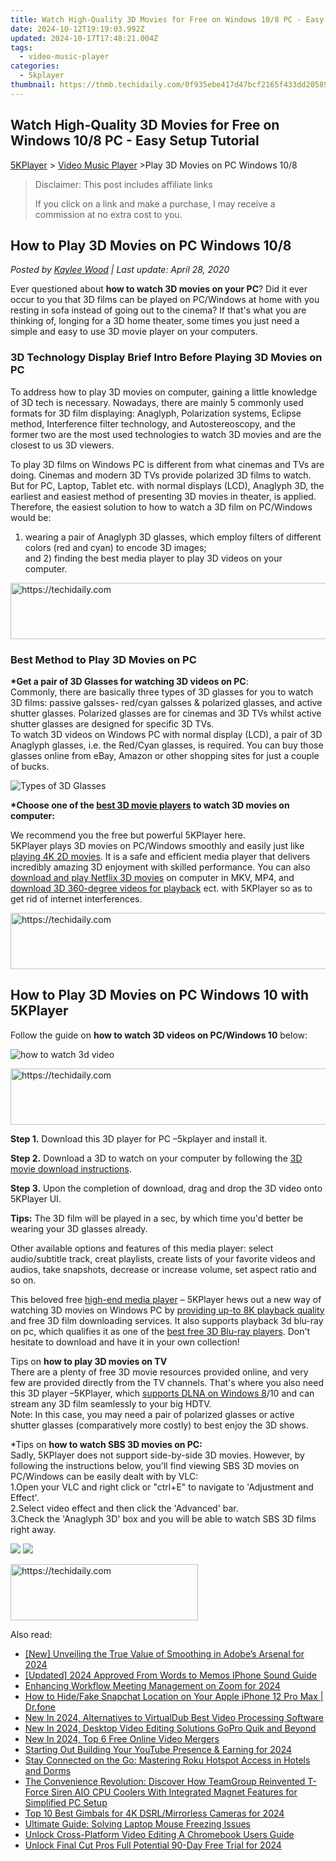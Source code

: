 ```yaml
---
title: Watch High-Quality 3D Movies for Free on Windows 10/8 PC - Easy Setup Tutorial
date: 2024-10-12T19:19:03.992Z
updated: 2024-10-17T17:48:21.004Z
tags:
  - video-music-player
categories:
  - 5kplayer
thumbnail: https://thmb.techidaily.com/0f935ebe417d47bcf2165f433dd2058985bf2be660072717b5b9a5f64bf35952.jpg
---
```


## Watch High-Quality 3D Movies for Free on Windows 10/8 PC - Easy Setup Tutorial

[5KPlayer](https://tools.techidaily.com/5kplayer/products/) \> [Video Music Player](https://tools.techidaily.com/5kplayer/video-music-player/) \>Play 3D Movies on PC Windows 10/8

>  Disclaimer: This post includes affiliate links
>
>  If you click on a link and make a purchase, I may receive a commission at no extra cost to you.
>

## How to Play 3D Movies on PC Windows 10/8

 _Posted by [Kaylee Wood](https://www.quora.com/profile/Amanda-Hu-21) | Last update: April 28, 2020_

Ever questioned about **how to watch 3D movies on your PC**? Did it ever occur to you that 3D films can be played on PC/Windows at home with you resting in sofa instead of going out to the cinema? If that's what you are thinking of, longing for a 3D home theater, some times you just need a simple and easy to use 3D movie player on your computers. 

### 3D Technology Display Brief Intro Before Playing 3D Movies on PC

To address how to play 3D movies on computer, gaining a little knowledge of 3D tech is necessary. Nowadays, there are mainly 5 commonly used formats for 3D film displaying: Anaglyph, Polarization systems, Eclipse method, Interference filter technology, and Autostereoscopy, and the former two are the most used technologies to watch 3D movies and are the closest to us 3D viewers. 

To play 3D films on Windows PC is different from what cinemas and TVs are doing. Cinemas and modern 3D TVs provide polarized 3D films to watch. But for PC, Laptop, Tablet etc. with normal displays (LCD), Anaglyph 3D, the earliest and easiest method of presenting 3D movies in theater, is applied. Therefore, the easiest solution to how to watch a 3D film on PC/Windows would be:   
1) wearing a pair of Anaglyph 3D glasses, which employ filters of different colors (red and cyan) to encode 3D images;  
 and 2) finding the best media player to play 3D videos on your computer. 

<!-- affiliate ads begin -->
<a href="https://appsumo.8odi.net/c/5597632/2105860/7443" target="_top" id="2105860">
  <img src="//a.impactradius-go.com/display-ad/7443-2105860" border="0" alt="https://techidaily.com" width="728" height="90"/>
</a>
<img height="0" width="0" src="https://appsumo.8odi.net/i/5597632/2105860/7443" style="position:absolute;visibility:hidden;" border="0" />
<!-- affiliate ads end -->

### Best Method to Play 3D Movies on PC

**\*Get a pair of 3D Glasses for watching 3D videos on PC**:  
 Commonly, there are basically three types of 3D glasses for you to watch 3D films: passive galsses- red/cyan galsses & polarized glasses, and active shutter glasses. Polarized glasses are for cinemas and 3D TVs whilst active shutter glasses are designed for specific 3D TVs.  
 To watch 3D videos on Windows PC with normal display (LCD), a pair of 3D Anaglyph glasses, i.e. the Red/Cyan glasses, is required. You can buy those glasses online from eBay, Amazon or other shopping sites for just a couple of bucks.

![Types of 3D Glasses](https://www.5kplayer.com/video-music-player/img/5kp-play-3d-movies-on-pc.jpg) 

**\*Choose one of the [best 3D movie players](https://tools.techidaily.com/5kplayer/video-music-player/) to watch 3D movies on computer:**

We recommend you the free but powerful 5KPlayer here.   
5KPlayer plays 3D movies on PC/Windows smoothly and easily just like [playing 4K 2D movies](https://tools.techidaily.com/5kplayer/video-music-player/). It is a safe and efficient media player that delivers incredibly amazing 3D enjoyment with skilled performance. You can also [download and play Netflix 3D movies](https://tools.techidaily.com/5kplayer/youtube-download/) on computer in MKV, MP4, and [download 3D 360-degree videos for playback](https://tools.techidaily.com/5kplayer/youtube-download/) ect. with 5KPlayer so as to get rid of internet interferences. 

<!-- affiliate ads begin -->
<a href="https://imp.i357552.net/c/5597632/1030129/11832" target="_top" id="1030129">
  <img src="//a.impactradius-go.com/display-ad/11832-1030129" border="0" alt="https://techidaily.com" width="720" height="90"/>
</a>
<img height="0" width="0" src="https://imp.i357552.net/i/5597632/1030129/11832" style="position:absolute;visibility:hidden;" border="0" />
<!-- affiliate ads end -->

## How to Play 3D Movies on PC Windows 10 with 5KPlayer

Follow the guide on **how to watch 3D videos on PC/Windows 10** below:

![how to watch 3d video](https://www.5kplayer.com/video-music-player/img/3d-video-player-03.jpg) 

<!-- affiliate ads begin -->
<a href="https://appsumo.8odi.net/c/5597632/2094422/7443" target="_top" id="2094422">
  <img src="//a.impactradius-go.com/display-ad/7443-2094422" border="0" alt="https://techidaily.com" width="728" height="90"/>
</a>
<img height="0" width="0" src="https://appsumo.8odi.net/i/5597632/2094422/7443" style="position:absolute;visibility:hidden;" border="0" />
<!-- affiliate ads end -->

**Step 1.** Download this 3D player for PC –5kplayer and install it.

**Step 2.** Download a 3D to watch on your computer by following the [3D movie download instructions](https://tools.techidaily.com/5kplayer/youtube-download/).

**Step 3.** Upon the completion of download, drag and drop the 3D video onto 5KPlayer UI.

**Tips:** The 3D film will be played in a sec, by which time you'd better be wearing your 3D glasses already. 

Other available options and features of this media player: select audio/subtitle track, creat playlists, create lists of your favorite videos and audios, take snapshots, decrease or increase volume, set aspect ratio and so on. 

This beloved free [high-end media player](https://tools.techidaily.com/5kplayer/video-music-player/) – 5KPlayer hews out a new way of watching 3D movies on Windows PC by [providing up-to 8K playback quality](https://tools.techidaily.com/5kplayer/video-music-player/) and free 3D film downloading services. It also supports playback 3d blu-ray on pc, which qualifies it as one of the [best free 3D Blu-ray players](https://tools.techidaily.com/5kplayer/video-music-player/). Don't hesitate to download and have it in your own collection!

Tips on **how to play 3D movies on TV**   
There are a plenty of free 3D movie resources provided online, and very few are provided directly from the TV channels. That's where you also need this 3D player –5KPlayer, which [supports DLNA on Windows 8](https://tools.techidaily.com/5kplayer/dlna/)/10 and can stream any 3D film seamlessly to your big HDTV.   
Note: In this case, you may need a pair of polarized glasses or active shutter glasses (comparatively more costly) to best enjoy the 3D shows.

 \*Tips on **how to watch SBS 3D movies on PC:**  
Sadly, 5KPlayer does not support side-by-side 3D movies. However, by following the instructions below, you'll find viewing SBS 3D movies on PC/Windows can be easily dealt with by VLC:  
1.Open your VLC and right click or "ctrl+E" to navigate to 'Adjustment and Effect'.   
2.Select video effect and then click the 'Advanced' bar.   
3.Check the 'Anaglyph 3D' box and you will be able to watch SBS 3D films right away.

[![](https://www.5kplayer.com/video-music-player/../button/freedownwhitewin.png)](https://tools.techidaily.com/5kplayer/products/) [![](https://www.5kplayer.com/video-music-player/../button/freedownbackmac.png)](https://tools.techidaily.com/5kplayer/products/)

<!-- affiliate ads begin -->
<a href="https://aligracehair.sjv.io/c/5597632/1886015/19272" target="_top" id="1886015">
  <img src="//a.impactradius-go.com/display-ad/19272-1886015" border="0" alt="https://techidaily.com" width="300" height="90"/>
</a>
<img height="0" width="0" src="https://aligracehair.sjv.io/i/5597632/1886015/19272" style="position:absolute;visibility:hidden;" border="0" />
<!-- affiliate ads end -->

<ins class="adsbygoogle"
     style="display:block"
     data-ad-format="autorelaxed"
     data-ad-client="ca-pub-7571918770474297"
     data-ad-slot="1223367746"></ins>

<ins class="adsbygoogle"
     style="display:block"
     data-ad-client="ca-pub-7571918770474297"
     data-ad-slot="8358498916"
     data-ad-format="auto"
     data-full-width-responsive="true"></ins>

<span class="atpl-alsoreadstyle">Also read:</span>
<div><ul>
<li><a href="https://fox-links.techidaily.com/new-unveiling-the-true-value-of-smoothing-in-adobes-arsenal-for-2024/"><u>[New] Unveiling the True Value of Smoothing in Adobe’s Arsenal for 2024</u></a></li>
<li><a href="https://screen-recording.techidaily.com/updated-2024-approved-from-words-to-memos-iphone-sound-guide/"><u>[Updated] 2024 Approved From Words to Memos IPhone Sound Guide</u></a></li>
<li><a href="https://video-screen-grab.techidaily.com/enhancing-workflow-meeting-management-on-zoom-for-2024/"><u>Enhancing Workflow Meeting Management on Zoom for 2024</u></a></li>
<li><a href="https://location-social.techidaily.com/how-to-hidefake-snapchat-location-on-your-apple-iphone-12-pro-max-drfone-by-drfone-virtual-ios/"><u>How to Hide/Fake Snapchat Location on Your Apple iPhone 12 Pro Max | Dr.fone</u></a></li>
<li><a href="https://video-creation-software.techidaily.com/new-in-2024-alternatives-to-virtualdub-best-video-processing-software/"><u>New In 2024, Alternatives to VirtualDub Best Video Processing Software</u></a></li>
<li><a href="https://video-creation-software.techidaily.com/new-in-2024-desktop-video-editing-solutions-gopro-quik-and-beyond/"><u>New In 2024, Desktop Video Editing Solutions GoPro Quik and Beyond</u></a></li>
<li><a href="https://video-creation-software.techidaily.com/new-in-2024-top-6-free-online-video-mergers/"><u>New In 2024, Top 6 Free Online Video Mergers</u></a></li>
<li><a href="https://youtube-zero.techidaily.com/ing-out-building-your-youtube-presence-and-earning-for-2024/"><u>Starting Out Building Your YouTube Presence & Earning for 2024</u></a></li>
<li><a href="https://tech-renaissance.techidaily.com/stay-connected-on-the-go-mastering-roku-hotspot-access-in-hotels-and-dorms/"><u>Stay Connected on the Go: Mastering Roku Hotspot Access in Hotels and Dorms</u></a></li>
<li><a href="https://hardware-tips.techidaily.com/the-convenience-revolution-discover-how-teamgroup-reinvented-t-force-siren-aio-cpu-coolers-with-integrated-magnet-features-for-simplified-pc-setup/"><u>The Convenience Revolution: Discover How TeamGroup Reinvented T-Force Siren AIO CPU Coolers With Integrated Magnet Features for Simplified PC Setup</u></a></li>
<li><a href="https://extra-tips.techidaily.com/top-10-best-gimbals-for-4k-dsrlmirrorless-cameras-for-2024/"><u>Top 10 Best Gimbals for 4K DSRL/Mirrorless Cameras for 2024</u></a></li>
<li><a href="https://win-howtos.techidaily.com/ultimate-guide-solving-laptop-mouse-freezing-issues/"><u>Ultimate Guide: Solving Laptop Mouse Freezing Issues</u></a></li>
<li><a href="https://video-creation-software.techidaily.com/unlock-cross-platform-video-editing-a-chromebook-users-guide/"><u>Unlock Cross-Platform Video Editing A Chromebook Users Guide</u></a></li>
<li><a href="https://video-creation-software.techidaily.com/unlock-final-cut-pros-full-potential-90-day-free-trial-for-2024/"><u>Unlock Final Cut Pros Full Potential 90-Day Free Trial for 2024</u></a></li>
</ul></div>

